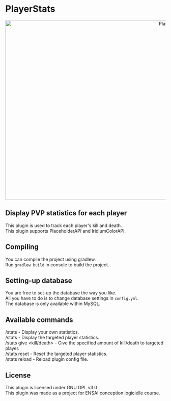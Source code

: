 # PlayerStats
<p align="center">
  <img src="https://datascientest.com/wp-content/uploads/2021/07/DIstribution-gaussienne-1024x563.png" alt="PlayerStats" style="height: 563px; width:1024px;"/>
</p>

## Display PVP statistics for each player

This plugin is used to track each player's kill and death.<br>
This plugin supports PlaceholderAPI and IridiumColorAPI.<br>

## Compiling

You can compile the project using gradlew.<br>
Run `gradlew build` in console to build the project.<br>

## Setting-up database

You are free to set-up the database the way you like.<br>
All you have to do is to change database settings in `config.yml`.<br>
The database is only available within MySQL.<br>

## Available commands

/stats - Display your own statistics.<br>
/stats <player> - Display the targeted player statistics.<br>
/stats give <player> <kill/death> <amount> - Give the specified amount of kill/death to targeted player.<br>
/stats reset <player> - Reset the targeted player statistics.<br>
/stats reload - Reload plugin config file.<br>

## License

This plugin is licensed under GNU GPL v3.0<br>
This plugin was made as a project for ENSAI conception logicielle course.

